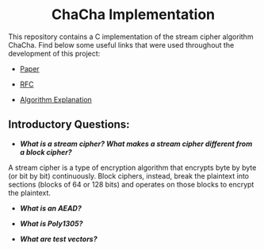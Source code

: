 <h1 align="center">ChaCha Implementation</h1>
This repository contains a C implementation of the stream cipher algorithm ChaCha. Find below some useful links that were used throughout the development of this project:

- [Paper](https://cr.yp.to/chacha/chacha-20080120.pdf)

- [RFC](https://datatracker.ietf.org/doc/html/draft-agl-tls-chacha20poly1305-04#section-7)

- [Algorithm Explanation](https://musigma.blog/2021/02/06/chacha.html)

<h2> Introductory Questions:</h2>

- ***What is a stream cipher? What makes a stream cipher different from a block cipher?***
  
A stream cipher is a type of encryption algorithm that encrypts byte by byte (or bit by bit) continuously. Block ciphers, instead, break the plaintext into sections (blocks of 64 or 128 bits) and operates on those blocks to encrypt the plaintext.



- ***What is an AEAD?***


- ***What is Poly1305?***

- ***What are test vectors?***
